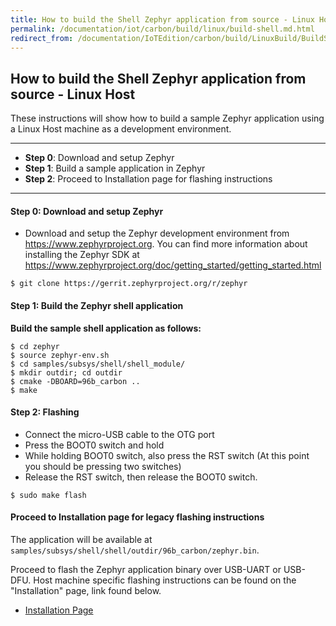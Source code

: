 ```yaml
---
title: How to build the Shell Zephyr application from source - Linux Host
permalink: /documentation/iot/carbon/build/linux/build-shell.md.html
redirect_from: /documentation/IoTEdition/carbon/build/LinuxBuild/BuildShell.md.html
---
```

## How to build the Shell Zephyr application from source - Linux Host

These instructions will show how to build a sample Zephyr application using a Linux Host machine as a development environment.

***

- **Step 0**: Download and setup Zephyr
- **Step 1**: Build a sample application in Zephyr
- **Step 2**: Proceed to Installation page for flashing instructions

***

#### **Step 0**: Download and setup Zephyr
- Download and setup the Zephyr development environment from https://www.zephyrproject.org. You can find more information about installing the Zephyr SDK at https://www.zephyrproject.org/doc/getting_started/getting_started.html

```shell
$ git clone https://gerrit.zephyrproject.org/r/zephyr
```

#### **Step 1**: Build the Zephyr shell application

**Build the sample shell application as follows:**

```shell
$ cd zephyr
$ source zephyr-env.sh
$ cd samples/subsys/shell/shell_module/
$ mkdir outdir; cd outdir
$ cmake -DBOARD=96b_carbon ..
$ make
```

#### **Step 2**: Flashing

- Connect the micro-USB cable to the OTG port
- Press the BOOT0 switch and hold
- While holding BOOT0 switch, also press the RST switch (At this point you should be pressing two switches)
- Release the RST switch, then release the BOOT0 switch.

```shell
$ sudo make flash
```

#### Proceed to Installation page for legacy flashing instructions

The application will be available at ```samples/subsys/shell/shell/outdir/96b_carbon/zephyr.bin```.

Proceed to flash the Zephyr application binary over USB-UART or USB-DFU. Host machine specific flashing instructions can be found on the "Installation" page, link found below.

- [Installation Page](../../installation/)
